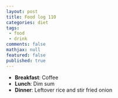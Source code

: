 ```yaml
---
layout: post
title: Food log 110
categories: diet
tags:
 - food
 - drink
comments: false
mathjax: null
featured: false
published: true
---
```


* **Breakfast**: Coffee
* **Lunch**: Dim sum
* **Dinner**: Leftover rice and stir fried onion
